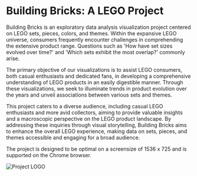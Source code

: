 # Building Bricks: A LEGO Project

Building Bricks is an exploratory data analysis visualization project centered on LEGO sets, pieces, colors, and themes. Within the expansive LEGO universe, consumers frequently encounter challenges in comprehending the extensive product range. Questions such as 'How have set sizes evolved over time?' and 'Which sets exhibit the most overlap?' commonly arise.

The primary objective of our visualizations is to assist LEGO consumers, both casual enthusiasts and dedicated fans, in developing a comprehensive understanding of LEGO products in an easily digestible manner. Through these visualizations, we seek to illuminate trends in product evolution over the years and unveil associations between various sets and themes.

This project caters to a diverse audience, including casual LEGO enthusiasts and more avid collectors, aiming to provide valuable insights and a macroscopic perspective on the LEGO product landscape. By addressing these inquiries through visual storytelling, Building Bricks aims to enhance the overall LEGO experience, making data on sets, pieces, and themes accessible and engaging for a broad audience.

The project is designed to be optimal on a screensize of 1536 x 725 and is supported on the Chrome browser. 

![Project LOGO](https://github.students.cs.ubc.ca/CPSC447-2023W-T1/g10/blob/main/data/project_image.png?raw=true)